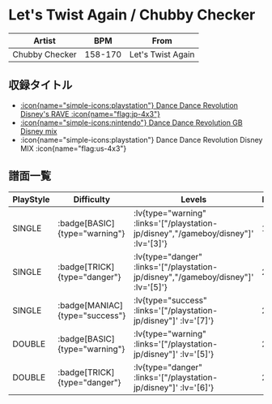 # Let's Twist Again / Chubby Checker

|Artist|BPM|From|
|------|---|----|
|Chubby Checker|158-170|Let's Twist Again|

## 収録タイトル

- [ :icon{name="simple-icons:playstation"} Dance Dance Revolution Disney's RAVE :icon{name="flag:jp-4x3"} ](/playstation-jp/disney)
- [ :icon{name="simple-icons:nintendo"} Dance Dance Revolution GB Disney mix](/gameboy/disney)
- :icon{name="simple-icons:playstation"} Dance Dance Revolution Disney MIX :icon{name="flag:us-4x3"}

## 譜面一覧

|PlayStyle|Difficulty|Levels|Notes|Movie|
|---------|----------|------|-----|-----|
|SINGLE| :badge[BASIC]{type="warning"} | :lv{type="warning" :links='["/playstation-jp/disney","/gameboy/disney"]' :lv='[3]'} |138/0||
|SINGLE| :badge[TRICK]{type="danger"} | :lv{type="danger" :links='["/playstation-jp/disney","/gameboy/disney"]' :lv='[5]'} |206/0||
|SINGLE| :badge[MANIAC]{type="success"} | :lv{type="success" :links='["/playstation-jp/disney"]' :lv='[7]'} |290/0||
|DOUBLE| :badge[BASIC]{type="warning"} | :lv{type="warning" :links='["/playstation-jp/disney"]' :lv='[5]'} |212/0||
|DOUBLE| :badge[TRICK]{type="danger"} | :lv{type="danger" :links='["/playstation-jp/disney"]' :lv='[6]'} |247/0||
